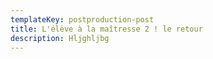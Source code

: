 ```yaml
---
templateKey: postproduction-post
title: L'élève à la maîtresse 2 ! le retour
description: Hljghljbg
---
```

